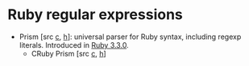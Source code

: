 # Ruby regular expressions

- Prism [src [c](https://github.com/ruby/prism/blob/main/src/regexp.c),
  [h](https://github.com/ruby/prism/blob/main/include/prism/regexp.h)]:
  universal parser for Ruby syntax, including regexp literals. Introduced in
  [Ruby 3.3.0](https://www.ruby-lang.org/en/news/2023/12/25/ruby-3-3-0-released/).
  - CRuby Prism [src [c](https://github.com/ruby/ruby/blob/master/prism/regexp.c),
    [h](https://github.com/ruby/ruby/blob/master/prism/regexp.h)]
